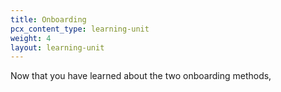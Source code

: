 ```yaml
---
title: Onboarding
pcx_content_type: learning-unit
weight: 4
layout: learning-unit
---
```


Now that you have learned about the two onboarding methods, 